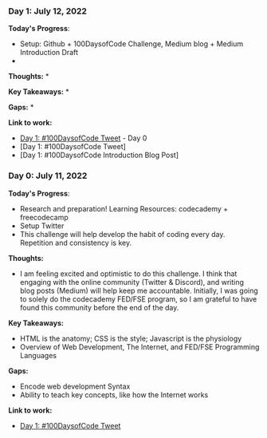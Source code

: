 ### Day 1: July 12, 2022

**Today's Progress**: 
* Setup: Github + 100DaysofCode Challenge, Medium blog + Medium Introduction Draft
* 

**Thoughts:**
* 

**Key Takeaways:** 
*

**Gaps:** 
*

**Link to work:** 
* [Day 1: #100DaysofCode Tweet](https://twitter.com/Chashutech/status/1546655807382556672) - Day 0 
* [Day 1: #100DaysofCode Tweet]
* [Day 1: #100DaysofCode Introduction Blog Post]

### Day 0: July 11, 2022

**Today's Progress**: 

* Research and preparation! Learning Resources: codecademy + freecodecamp 
* Setup Twitter
* This challenge will help develop the habit of coding every day. Repetition and consistency is key. 

**Thoughts:** 

* I am feeling excited and optimistic to do this challenge. I think that engaging with the online community (Twitter & Discord), and writing blog posts (Medium) will help keep me accountable. Initially, I was going to solely do the codecademy FED/FSE program, so I am grateful to have found this community before the end of the day. 

**Key Takeaways:** 
* HTML is the anatomy; CSS is the style; Javascript is the physiology 
* Overview of Web Development, The Internet, and FED/FSE Programming Languages   

**Gaps:** 
* Encode web development Syntax 
* Ability to teach key concepts, like how the Internet works

**Link to work:** 

* [Day 1: #100DaysofCode Tweet](https://twitter.com/Chashutech/status/1546655807382556672)
